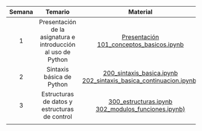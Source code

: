 | Semana | Temario | Material | Ejercicios | Observaciones |
|:-:|:-:|:-:|:-:|:-:|
| 1 | Presentación de la asignatura e introducción al uso de Python | [Presentación](https://docs.google.com/presentation/d/1Q6RibADuKiZLchEnXTh0p7nNUOu5mlpmg2WvxtS_pt0/edit?usp=sharing) <br> [101_conceptos_basicos.ipynb](clases/clase_1/101_conceptos_basicos.ipynb) |  [102_ejercicios.ipynb](clases/clase_1/102_ejercicios.ipynb) | - |
| 2 | Sintaxis básica de Python | [200_sintaxis_basica.ipynb](clases/clase_2/200_sintaxis_basica.ipynb) <br> [202_sintaxis_basica_continuacion.ipynb)](clases/clase_2/202_sintaxis_basica_continuacion.ipynb)|  [201_ejercicios.ipynb](clases/clase_2/201_ejercicios.ipynb) <br> [203_ejercicios.ipynb](clases/clase_2/203_ejercicios.ipynb) | [Solución de los ejercicios](clases/clase_2) |
| 3 | Estructuras de datos y estructuras de control | [300_estructuras.ipynb](clases/clase_3/300_estructuras.ipynb) <br> [302_modulos_funciones.ipynb)](clases/clase_3/302_modulos_funciones.ipynb)|  [301_ejercicios.ipynb](clases/clase_3/301_ejercicios.ipynb) <br> [303_ejercicios.ipynb](clases/clase_3/303_ejercicios.ipynb) | [Solución de los ejercicios](clases/clase_3) |
|   |   |   |   | |
